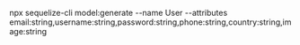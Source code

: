 npx sequelize-cli model:generate --name User --attributes email:string,username:string,password:string,phone:string,country:string,image:string
